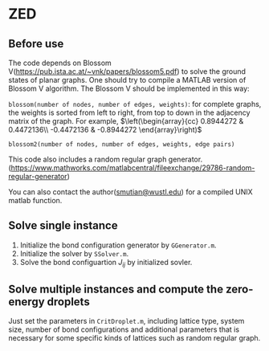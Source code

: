 # ZED
## Before use

The code depends on Blossom V(https://pub.ista.ac.at/~vnk/papers/blossom5.pdf) to solve the ground states of planar graphs. One should try to compile a MATLAB version of Blossom V algorithm. 
The Blossom V should be implemented in this way:


`blossom(number of nodes, number of edges, weights)`: for complete graphs, the weights is sorted from left to right, from top to down in the adjacency matrix of the graph. For example,
$\left(\begin{array}{cc} 
0.8944272 & 0.4472136\\
-0.4472136 & -0.8944272
\end{array}\right)$

`blossom2(number of nodes, number of edges, weights, edge pairs)`

This code also includes a random regular graph generator.(https://www.mathworks.com/matlabcentral/fileexchange/29786-random-regular-generator)

You can also contact the author(smutian@wustl.edu) for a compiled UNIX matlab function.
## Solve single instance
  1. Initialize the bond configuration generator by `GGenerator.m`.
  2. Initialize the solver by `SSolver.m`.
  3. Solve the bond configuartion $J_{ij}$ by initialized sovler.
## Solve multiple instances and compute the zero-energy droplets
Just set the parameters in `CritDroplet.m`, including lattice type, system size, number of bond configurations and additional parameters that is necessary for some specific kinds of lattices such as random regular graph.
